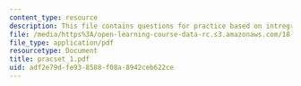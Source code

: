 ```yaml
---
content_type: resource
description: This file contains questions for practice based on intregral equations.
file: /media/https%3A/open-learning-course-data-rc.s3.amazonaws.com/18-307-integral-equations-spring-2006/adf2e79dfe938588f08a8942ceb622ce_pracset_1.pdf
file_type: application/pdf
resourcetype: Document
title: pracset_1.pdf
uid: adf2e79d-fe93-8588-f08a-8942ceb622ce
---
```

